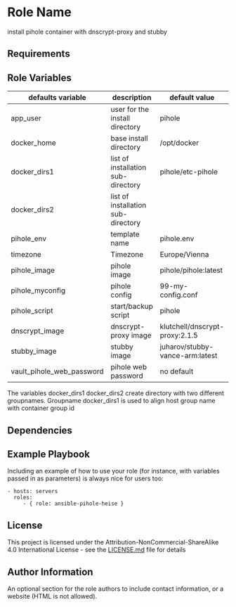Role Name
=========

install pihole container with dnscrypt-proxy and stubby

Requirements
------------


Role Variables
--------------
| defaults variable | description |default value|mandatory|
|-------------------|-------------|-------------|---------|
|app_user|user for the install directory| pihole|no|
|docker_home|base install directory| /opt/docker|no|
|docker_dirs1|list of installation sub-directory|pihole/etc-pihole|no|
|docker_dirs2|list of installation sub-directory||no|
|pihole_env| template name|pihole.env|no|
|timezone|Timezone| Europe/Vienna|no|
|pihole_image|pihole image|pihole/pihole:latest|no|
|pihole_myconfig|pihole config|99-my-config.conf|no|
|pihole_script|start/backup script|pihole|no|
|dnscrypt_image|dnscrypt-proxy image|klutchell/dnscrypt-proxy:2.1.5|no|
|stubby_image|stubby image|juharov/stubby-vance-arm:latest|no|
|vault_pihole_web_password|pihole web password|no default|yes|

The variables docker_dirs1 docker_dirs2 create directory with two different groupnames. Groupname docker_dirs1 is used to align host group name with container group id


Dependencies
------------


Example Playbook
----------------

Including an example of how to use your role (for instance, with variables passed in as parameters) is always nice for users too:

    - hosts: servers
      roles:
         - { role: ansible-pihole-heise }

License
-------

This project is licensed under the Attribution-NonCommercial-ShareAlike 4.0 International License - see the [LICENSE.md](LICENSE.md) file for details

Author Information
------------------

An optional section for the role authors to include contact information, or a website (HTML is not allowed).
